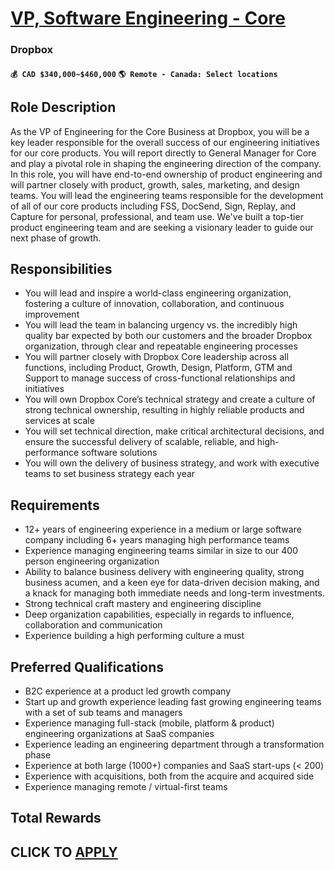 # [VP, Software Engineering - Core](https://www.remotewlb.com/apply/vp-software-engineering-core)  
### Dropbox  
#### `💰 CAD $340,000~$460,000` `🌎 Remote - Canada: Select locations`  

## Role Description

As the VP of Engineering for the Core Business at Dropbox, you will be a key leader responsible for the overall success of our engineering initiatives for our core products. You will report directly to General Manager for Core and play a pivotal role in shaping the engineering direction of the company. In this role, you will have end-to-end ownership of product engineering and will partner closely with product, growth, sales, marketing, and design teams. You will lead the engineering teams responsible for the development of all of our core products including FSS, DocSend, Sign, Replay, and Capture for personal, professional, and team use. We've built a top-tier product engineering team and are seeking a visionary leader to guide our next phase of growth.

## Responsibilities

  * You will lead and inspire a world-class engineering organization, fostering a culture of innovation, collaboration, and continuous improvement
  * You will lead the team in balancing urgency vs. the incredibly high quality bar expected by both our customers and the broader Dropbox organization, through clear and repeatable engineering processes
  * You will partner closely with Dropbox Core leadership across all functions, including Product, Growth, Design, Platform, GTM and Support to manage success of cross-functional relationships and initiatives
  * You will own Dropbox Core’s technical strategy and create a culture of strong technical ownership, resulting in highly reliable products and services at scale
  * You will set technical direction, make critical architectural decisions, and ensure the successful delivery of scalable, reliable, and high-performance software solutions
  * You will own the delivery of business strategy, and work with executive teams to set business strategy each year

## Requirements

  * 12\+ years of engineering experience in a medium or large software company including 6\+ years managing high performance teams
  * Experience managing engineering teams similar in size to our 400 person engineering organization 
  * Ability to balance business delivery with engineering quality, strong business acumen, and a keen eye for data-driven decision making, and a knack for managing both immediate needs and long-term investments. 
  * Strong technical craft mastery and engineering discipline
  * Deep organization capabilities, especially in regards to influence, collaboration and communication
  * Experience building a high performing culture a must

## Preferred Qualifications

  * B2C experience at a product led growth company
  * Start up and growth experience leading fast growing engineering teams with a set of sub teams and managers
  * Experience managing full-stack (mobile, platform & product) engineering organizations at SaaS companies
  * Experience leading an engineering department through a transformation phase
  * Experience at both large (1000+) companies and SaaS start-ups (< 200)
  * Experience with acquisitions, both from the acquire and acquired side
  * Experience managing remote / virtual-first teams

## Total Rewards

  
## CLICK TO [APPLY](https://www.remotewlb.com/apply/vp-software-engineering-core)

